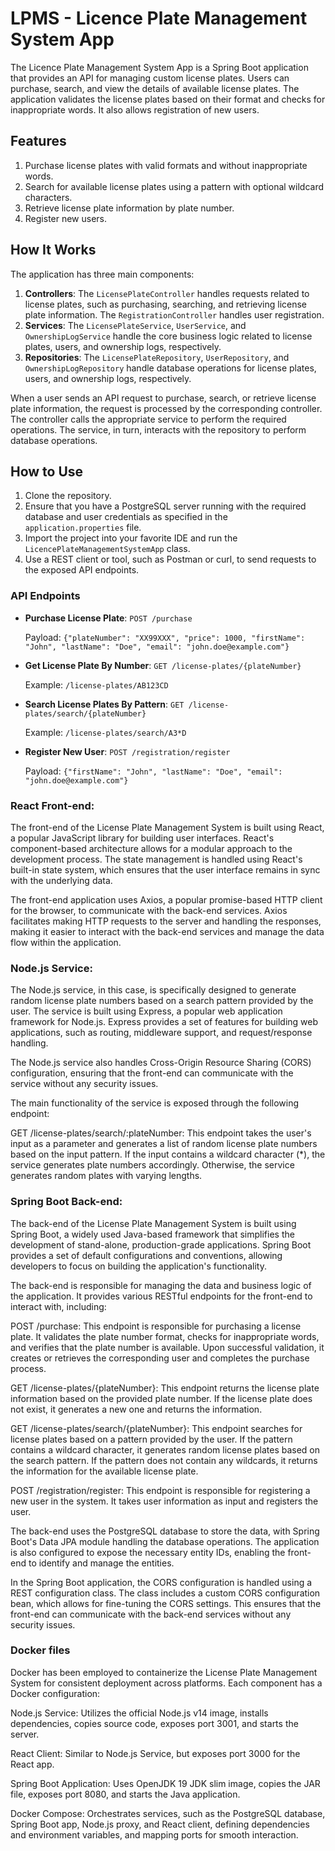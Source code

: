 # LPMS - Licence Plate Management System App

The Licence Plate Management System App is a Spring Boot application that provides an API for managing custom license plates. Users can purchase, search, and view the details of available license plates. The application validates the license plates based on their format and checks for inappropriate words. It also allows registration of new users.

## Features

1. Purchase license plates with valid formats and without inappropriate words.
2. Search for available license plates using a pattern with optional wildcard characters.
3. Retrieve license plate information by plate number.
4. Register new users.

## How It Works

The application has three main components:

1. **Controllers**: The `LicensePlateController` handles requests related to license plates, such as purchasing, searching, and retrieving license plate information. The `RegistrationController` handles user registration.
2. **Services**: The `LicensePlateService`, `UserService`, and `OwnershipLogService` handle the core business logic related to license plates, users, and ownership logs, respectively.
3. **Repositories**: The `LicensePlateRepository`, `UserRepository`, and `OwnershipLogRepository` handle database operations for license plates, users, and ownership logs, respectively.

When a user sends an API request to purchase, search, or retrieve license plate information, the request is processed by the corresponding controller. The controller calls the appropriate service to perform the required operations. The service, in turn, interacts with the repository to perform database operations.

## How to Use

1. Clone the repository.
2. Ensure that you have a PostgreSQL server running with the required database and user credentials as specified in the `application.properties` file.
3. Import the project into your favorite IDE and run the `LicencePlateManagementSystemApp` class.
4. Use a REST client or tool, such as Postman or curl, to send requests to the exposed API endpoints.

### API Endpoints

- **Purchase License Plate**: `POST /purchase`

  Payload: `{"plateNumber": "XX99XXX", "price": 1000, "firstName": "John", "lastName": "Doe", "email": "john.doe@example.com"}`

- **Get License Plate By Number**: `GET /license-plates/{plateNumber}`

  Example: `/license-plates/AB123CD`

- **Search License Plates By Pattern**: `GET /license-plates/search/{plateNumber}`

  Example: `/license-plates/search/A3*D`

- **Register New User**: `POST /registration/register`

  Payload: `{"firstName": "John", "lastName": "Doe", "email": "john.doe@example.com"}`



### React Front-end:

The front-end of the License Plate Management System is built using React, a popular JavaScript library for building user interfaces. React's component-based architecture allows for a modular approach to the development process. The state management is handled using React's built-in state system, which ensures that the user interface remains in sync with the underlying data.

The front-end application uses Axios, a popular promise-based HTTP client for the browser, to communicate with the back-end services. Axios facilitates making HTTP requests to the server and handling the responses, making it easier to interact with the back-end services and manage the data flow within the application.

### Node.js Service:

The Node.js service, in this case, is specifically designed to generate random license plate numbers based on a search pattern provided by the user. The service is built using Express, a popular web application framework for Node.js. Express provides a set of features for building web applications, such as routing, middleware support, and request/response handling.

The Node.js service also handles Cross-Origin Resource Sharing (CORS) configuration, ensuring that the front-end can communicate with the service without any security issues.

The main functionality of the service is exposed through the following endpoint:

GET /license-plates/search/:plateNumber: This endpoint takes the user's input as a parameter and generates a list of random license plate numbers based on the input pattern. If the input contains a wildcard character (*), the service generates plate numbers accordingly. Otherwise, the service generates random plates with varying lengths.

### Spring Boot Back-end:

The back-end of the License Plate Management System is built using Spring Boot, a widely used Java-based framework that simplifies the development of stand-alone, production-grade applications. Spring Boot provides a set of default configurations and conventions, allowing developers to focus on building the application's functionality.

The back-end is responsible for managing the data and business logic of the application. It provides various RESTful endpoints for the front-end to interact with, including:

POST /purchase: This endpoint is responsible for purchasing a license plate. It validates the plate number format, checks for inappropriate words, and verifies that the plate number is available. Upon successful validation, it creates or retrieves the corresponding user and completes the purchase process.

GET /license-plates/{plateNumber}: This endpoint returns the license plate information based on the provided plate number. If the license plate does not exist, it generates a new one and returns the information.

GET /license-plates/search/{plateNumber}: This endpoint searches for license plates based on a pattern provided by the user. If the pattern contains a wildcard character, it generates random license plates based on the search pattern. If the pattern does not contain any wildcards, it returns the information for the available license plate.

POST /registration/register: This endpoint is responsible for registering a new user in the system. It takes user information as input and registers the user.

The back-end uses the PostgreSQL database to store the data, with Spring Boot's Data JPA module handling the database operations. The application is also configured to expose the necessary entity IDs, enabling the front-end to identify and manage the entities.


In the Spring Boot application, the CORS configuration is handled using a REST configuration class. The class includes a custom CORS configuration bean, which allows for fine-tuning the CORS settings. This ensures that the front-end can communicate with the back-end services without any security issues.

### Docker files

Docker has been employed to containerize the License Plate Management System for consistent deployment across platforms. Each component has a Docker configuration:

Node.js Service: Utilizes the official Node.js v14 image, installs dependencies, copies source code, exposes port 3001, and starts the server.

React Client: Similar to Node.js Service, but exposes port 3000 for the React app.

Spring Boot Application: Uses OpenJDK 19 JDK slim image, copies the JAR file, exposes port 8080, and starts the Java application.

Docker Compose: Orchestrates services, such as the PostgreSQL database, Spring Boot app, Node.js proxy, and React client, defining dependencies and environment variables, and mapping ports for smooth interaction.